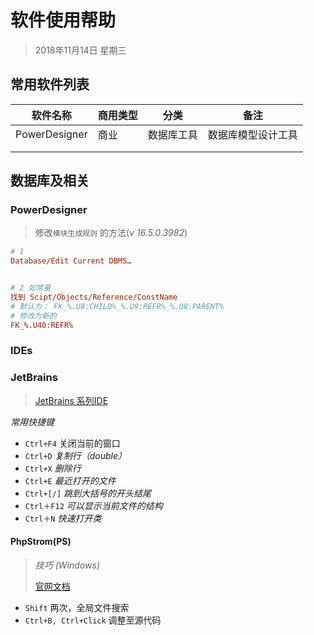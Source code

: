 # 软件使用帮助

> 2018年11月14日 星期三



## 常用软件列表

| 软件名称      | 商用类型 | 分类       | 备注               |
| ------------- | -------- | ---------- | ------------------ |
| PowerDesigner | 商业     | 数据库工具 | 数据库模型设计工具 |
|               |          |            |                    |
|               |          |            |                    |





## 数据库及相关

### PowerDesigner

> 修改`模块生成规则` 的方法(*v 16.5.0.3982*)

```ini
# 1
Database/Edit Current DBMS…


# 2 如常量
找到 Scipt/Objects/Reference/ConstName
# 默认为： FK_%.U8:CHILD%_%.U9:REFR%_%.U8:PARENT%
# 修改为新的
FK_%.U40:REFR%
```





### IDEs



### JetBrains

> [JetBrains 系列IDE](https://www.jetbrains.com/)



*常用快捷键*

- `Ctrl+F4`  关闭当前的窗口
- `Ctrl+D`    *复制行（double）*
- `Ctrl+X`     *删除行*
- `Ctrl+E`     *最近打开的文件*
- `Ctrl+[/]`  *跳到大括号的开头结尾*
- `Ctrl＋F12`  *可以显示当前文件的结构*
- `Ctrl＋N`       *快速打开类*



#### PhpStrom(PS)

> *技巧 (Windows)*
>
> [官网文档](https://www.jetbrains.com/help/phpstorm/meet-phpstorm.html)

- `Shift`    两次，全局文件搜索
- `Ctrl+B, Ctrl+Click`  调整至源代码

